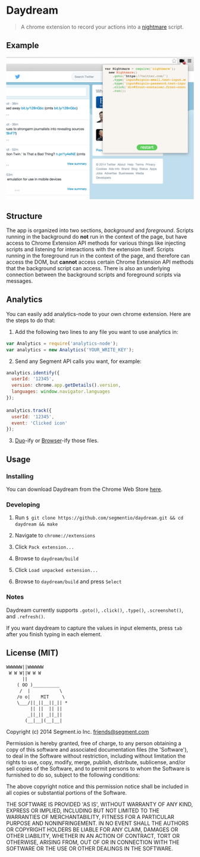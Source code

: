 
# Daydream

> A chrome extension to record your actions into a [nightmare](https://github.com/segmentio/nightmare) script.

## Example

[![Demo](app/background/images/screenshot.png)](http://cl.ly/0V000I2h1z2b/screenshot.png)

## Structure

The app is organized into two sections, *background* and *foreground*. Scripts running in the background do **not** run in the context of the page, but have access to Chrome Extension API methods for various things like injecting scripts and listening for interactions with the extension itself. Scripts running in the foreground run in the context of the page, and therefore can access the DOM, but **cannot** access certain Chrome Extension API methods that the background script can access. There is also an underlying connection between the background scripts and foreground scripts via messages.

## Analytics

You can easily add analytics-node to your own chrome extension. Here are the steps to do that:

1) Add the following two lines to any file you want to use analytics in:

```js
var Analytics = require('analytics-node');
var analytics = new Analytics('YOUR_WRITE_KEY');
```

2) Send any Segment API calls you want, for example:

```js
analytics.identify({
  userId: '12345',
  version: chrome.app.getDetails().version,
  languages: window.navigator.languages
});

analytics.track({
  userId: '12345',
  event: 'Clicked icon'
});
```

3) [Duo](https://github.com/duojs/duo)-ify or [Browser](https://github.com/substack/node-browserify/)-ify those files.

## Usage

### Installing

You can download Daydream from the Chrome Web Store [here](https://chrome.google.com/webstore/detail/daydream/oajnmbophdhdobfpalhkfgahchpcoali).

### Developing

1. Run ```$ git clone https://github.com/segmentio/daydream.git && cd daydream && make```

2. Navigate to `chrome://extensions`

3. Click `Pack extension...`

4. Browse to `daydream/build`

5. Click `Load unpacked extension...`

6. Browse to `daydream/build` and press `Select`

### Notes

Daydream currently supports `.goto()`, `.click()`, `.type()`, `.screenshot()`, and `.refresh()`.

If you want daydream to capture the values in input elements, press `tab` after you finish typing in each element.

## License (MIT)

```
WWWWWW||WWWWWW
 W W W||W W W
      ||
    ( OO )__________
     /  |           \
    /o o|    MIT     \
    \___/||_||__||_|| *
         || ||  || ||
        _||_|| _||_||
       (__|__|(__|__|
```

Copyright (c) 2014 Segment.io Inc. <friends@segment.com>

Permission is hereby granted, free of charge, to any person obtaining a copy of this software and associated documentation files (the 'Software'), to deal in the Software without restriction, including without limitation the rights to use, copy, modify, merge, publish, distribute, sublicense, and/or sell copies of the Software, and to permit persons to whom the Software is furnished to do so, subject to the following conditions:

The above copyright notice and this permission notice shall be included in all copies or substantial portions of the Software.

THE SOFTWARE IS PROVIDED 'AS IS', WITHOUT WARRANTY OF ANY KIND, EXPRESS OR IMPLIED, INCLUDING BUT NOT LIMITED TO THE WARRANTIES OF MERCHANTABILITY, FITNESS FOR A PARTICULAR PURPOSE AND NONINFRINGEMENT. IN NO EVENT SHALL THE AUTHORS OR COPYRIGHT HOLDERS BE LIABLE FOR ANY CLAIM, DAMAGES OR OTHER LIABILITY, WHETHER IN AN ACTION OF CONTRACT, TORT OR OTHERWISE, ARISING FROM, OUT OF OR IN CONNECTION WITH THE SOFTWARE OR THE USE OR OTHER DEALINGS IN THE SOFTWARE.
